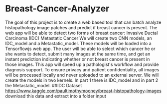 # Breast-Cancer-Analyzer
The goal of this project is to create a web based tool that can batch analyze histopathology image patches and predict if breast cancer is present. The web app will be able to detect two forms of breast cancer:  Invasive Ductal Carcinoma (IDC) Metastatic Cancer We will create two CNN models, an IDC_model and a Metastatic_model. These models will be loaded into a Tensorflowjs web app. The user will be able to select which cancer he or she wants to detect, submit many images at the same time, and get an instant prediction indicating whether or not breast cancer is present in those images.  This app will speed up a pathologist's workflow and provide diagnosis support.  To ensure privacy and patient confidentiality, all images will be processed locally and never uploaded to an external server.  We will create the models in two kernels. In part 1 there is IDC_model and in part 2 the Metastatic_model. 
##IDC Dataset
https://www.kaggle.com/paultimothymooney/breast-histopathology-images
download this data and extract into a folder input
